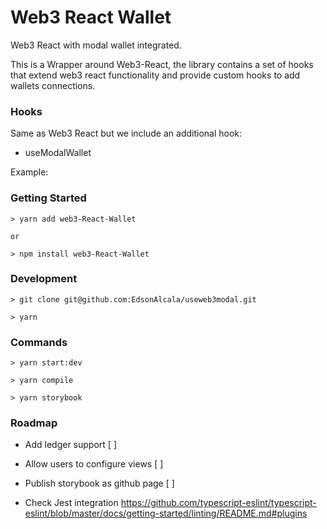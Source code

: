 # Web3 React Wallet

Web3 React with modal wallet integrated.

This is a Wrapper around Web3-React, the library contains a set of hooks that extend web3 react functionality and provide
custom hooks to add wallets connections.

### Hooks

Same as Web3 React but we include an additional hook:

- useModalWallet

Example:


### Getting Started

```
> yarn add web3-React-Wallet

or 

> npm install web3-React-Wallet

```

### Development

```
> git clone git@github.com:EdsonAlcala/useweb3modal.git

> yarn

```

### Commands

```
> yarn start:dev

> yarn compile

> yarn storybook

```

### Roadmap

- Add ledger support [ ]

- Allow users to configure views [ ]

- Publish storybook as github page [ ]

- Check Jest integration https://github.com/typescript-eslint/typescript-eslint/blob/master/docs/getting-started/linting/README.md#plugins

